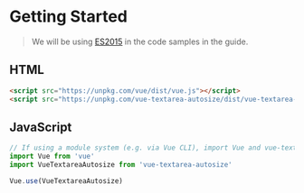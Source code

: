 # Getting Started

> We will be using [ES2015](https://github.com/lukehoban/es6features) in the code samples in the guide.


## HTML

```html
<script src="https://unpkg.com/vue/dist/vue.js"></script>
<script src="https://unpkg.com/vue-textarea-autosize/dist/vue-textarea-autosize.browser.js"></script>
```

## JavaScript

```javascript
// If using a module system (e.g. via Vue CLI), import Vue and vue-textarea-autosize and then call Vue.use(vue-textarea-autosize).
import Vue from 'vue'
import VueTextareaAutosize from 'vue-textarea-autosize'

Vue.use(VueTextareaAutosize)
```
